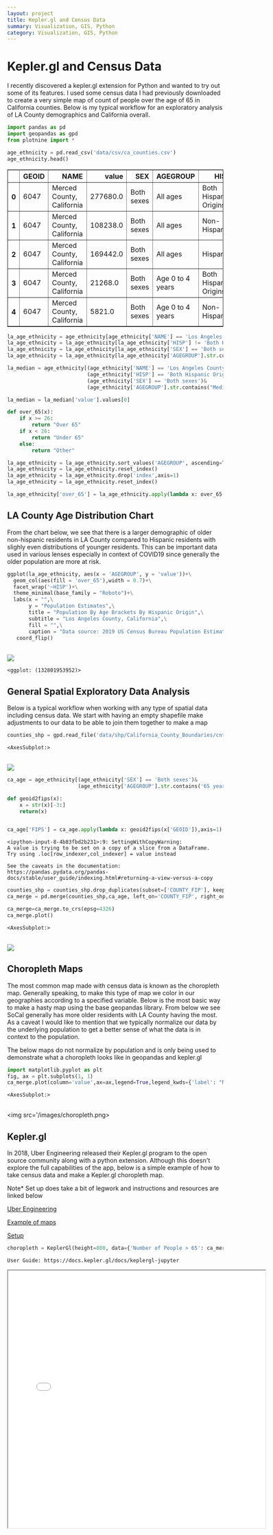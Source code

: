 ```yaml
---
layout: project
title: Kepler.gl and Census Data
summary: Visualization, GIS, Python
category: Visualization, GIS, Python
---
```


# Kepler.gl and Census Data

I recently discovered a kepler.gl extension for Python and wanted to try out some of its features. I used some census data I had previously downloaded to create a very simple map of count of people over the age of 65 in California counties. Below is my typical workflow for an exploratory analysis of LA County demographics and California overall.


```python
import pandas as pd
import geopandas as gpd
from plotnine import *
```


```python
age_ethnicity = pd.read_csv('data/csv/ca_counties.csv')
age_ethnicity.head()
```




<div>
<style scoped>
    .dataframe tbody tr th:only-of-type {
        vertical-align: middle;
    }

    .dataframe tbody tr th {
        vertical-align: top;
    }

    .dataframe thead th {
        text-align: right;
    }
</style>
<table border="1" class="dataframe">
  <thead>
    <tr style="text-align: right;">
      <th></th>
      <th>GEOID</th>
      <th>NAME</th>
      <th>value</th>
      <th>SEX</th>
      <th>AGEGROUP</th>
      <th>HISP</th>
    </tr>
  </thead>
  <tbody>
    <tr>
      <th>0</th>
      <td>6047</td>
      <td>Merced County, California</td>
      <td>277680.0</td>
      <td>Both sexes</td>
      <td>All ages</td>
      <td>Both Hispanic Origins</td>
    </tr>
    <tr>
      <th>1</th>
      <td>6047</td>
      <td>Merced County, California</td>
      <td>108238.0</td>
      <td>Both sexes</td>
      <td>All ages</td>
      <td>Non-Hispanic</td>
    </tr>
    <tr>
      <th>2</th>
      <td>6047</td>
      <td>Merced County, California</td>
      <td>169442.0</td>
      <td>Both sexes</td>
      <td>All ages</td>
      <td>Hispanic</td>
    </tr>
    <tr>
      <th>3</th>
      <td>6047</td>
      <td>Merced County, California</td>
      <td>21268.0</td>
      <td>Both sexes</td>
      <td>Age 0 to 4 years</td>
      <td>Both Hispanic Origins</td>
    </tr>
    <tr>
      <th>4</th>
      <td>6047</td>
      <td>Merced County, California</td>
      <td>5821.0</td>
      <td>Both sexes</td>
      <td>Age 0 to 4 years</td>
      <td>Non-Hispanic</td>
    </tr>
  </tbody>
</table>
</div>




```python
la_age_ethnicity = age_ethnicity[age_ethnicity['NAME'] == 'Los Angeles County, California']
la_age_ethnicity = la_age_ethnicity[la_age_ethnicity['HISP'] != 'Both Hispanic Origins']
la_age_ethnicity = la_age_ethnicity[la_age_ethnicity['SEX'] == 'Both sexes']
la_age_ethnicity = la_age_ethnicity[la_age_ethnicity['AGEGROUP'].str.contains("^Age", na=False)]
```


```python
la_median = age_ethnicity[(age_ethnicity['NAME'] == 'Los Angeles County, California')&
                          (age_ethnicity['HISP'] == 'Both Hispanic Origins')&
                          (age_ethnicity['SEX'] == 'Both sexes')&
                          (age_ethnicity['AGEGROUP'].str.contains("Median", na=False))]

la_median = la_median['value'].values[0]
```


```python
def over_65(x):
    if x >= 26:
        return "Over 65"
    if x < 26:
        return "Under 65"
    else:
        return "Other"

la_age_ethnicity = la_age_ethnicity.sort_values('AGEGROUP', ascending=True)
la_age_ethnicity = la_age_ethnicity.reset_index()
la_age_ethnicity = la_age_ethnicity.drop('index',axis=1)
la_age_ethnicity = la_age_ethnicity.reset_index()

la_age_ethnicity['over_65'] = la_age_ethnicity.apply(lambda x: over_65(x['index']),axis=1)
```

## LA County Age Distribution Chart

From the chart below, we see that there is a larger demographic of older non-hispanic residents in LA County compared to Hispanic residents with slighly even distributions of younger residents. This can be important data used in various lenses especially in context of COVID19 since generally the older population are more at risk.


```python
ggplot(la_age_ethnicity, aes(x = 'AGEGROUP', y = 'value'))+\
  geom_col(aes(fill = 'over_65'),width = 0.7)+\
  facet_wrap('~HISP')+\
  theme_minimal(base_family = "Roboto")+\
  labs(x = "",\
       y = "Population Estimates",\
       title = "Population By Age Brackets By Hispanic Origin",\
       subtitle = "Los Angeles County, California",\
       fill = "",\
       caption = "Data source: 2019 US Census Bureau Population Estimates")+\
   coord_flip()
```


<br/><img src='/images/age_dist.png'>
    





    <ggplot: (132801953952)>



## General Spatial Exploratory Data Analysis

Below is a typical workflow when working with any type of spatial data including census data. We start with having an empty shapefile make adjustments to our data to be able to join them together to make a map


```python
counties_shp = gpd.read_file('data/shp/California_County_Boundaries/cnty19_1.shp')
```




    <AxesSubplot:>



<br/><img src='/images/ca.png'>
    
    



```python
ca_age = age_ethnicity[(age_ethnicity['SEX'] == 'Both sexes')&
                       (age_ethnicity['AGEGROUP'].str.contains('65 years and over', na=False))]

def geoid2fips(x):
    x = str(x)[-3:]
    return(x)


ca_age['FIPS'] = ca_age.apply(lambda x: geoid2fips(x['GEOID']),axis=1)
```

    <ipython-input-8-4b83fbd2b231>:9: SettingWithCopyWarning: 
    A value is trying to be set on a copy of a slice from a DataFrame.
    Try using .loc[row_indexer,col_indexer] = value instead
    
    See the caveats in the documentation: https://pandas.pydata.org/pandas-docs/stable/user_guide/indexing.html#returning-a-view-versus-a-copy
    


```python
counties_shp = counties_shp.drop_duplicates(subset=['COUNTY_FIP'], keep='first')
ca_merge = pd.merge(counties_shp,ca_age, left_on='COUNTY_FIP', right_on='FIPS')
```


```python
ca_merge=ca_merge.to_crs(epsg=4326)
ca_merge.plot()
```




    <AxesSubplot:>




<br/><img src='/images/ca2.png'>    
    


## Choropleth Maps

The most common map made with census data is known as the choropleth map. Generally speaking, to make this type of map we color in our geographies according to a specified variable. Below is the most basic way to make a hasty map using the base geopandas library. From below we see SoCal generally has more older residents with LA County having the most. As a caveat I would like to mention that we typically normalize our data by the underlying population to get a better sense of what the data is in context to the population. 

The below maps do not normalize by population and is only being used to demonstrate what a choropleth looks like in geopandas and kepler.gl 


```python
import matplotlib.pyplot as plt
fig, ax = plt.subplots(1, 1)
ca_merge.plot(column='value',ax=ax,legend=True,legend_kwds={'label': "Number of People > 65",'orientation': "horizontal"})
```




    <AxesSubplot:>




<br/><img src='/images/choropleth.png>  

    


## Kepler.gl

In 2018, Uber Engineering released their Kepler.gl program to the open source community along with a python extension. Although this doesn't explore the full capabilities of the app, below is a simple example of how to take census data and make a Kepler.gl choropleth map. 

Note* Set up does take a bit of legwork and instructions and resources are linked below

[Uber Engineering](https://eng.uber.com/keplergl/)

[Example of maps](https://kepler.gl/)

[Setup](https://docs.kepler.gl/docs/keplergl-jupyter)


```python
choropleth = KeplerGl(height=800, data={'Number of People > 65': ca_merge.to_json()}, config=config)
```

    User Guide: https://docs.kepler.gl/docs/keplergl-jupyter
    


<div align="center">
<iframe
    width="600"
    height="600"
    src="../files/over_65_choropleth.html"
    src="https://flapjackstan.github.io/files/over_65_choropleth.html"
    frameborder="1px"
    allowfullscreen
></iframe>
</div>

